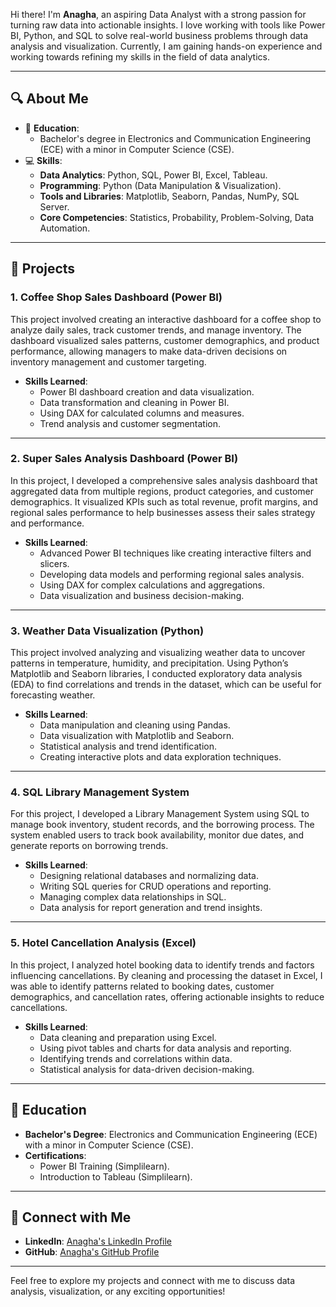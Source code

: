 Hi there! I'm **Anagha**, an aspiring Data Analyst with a strong passion for turning raw data into actionable insights. I love working with tools like Power BI, Python, and SQL to solve real-world business problems through data analysis and visualization. Currently, I am gaining hands-on experience and working towards refining my skills in the field of data analytics.

---

## 🔍 About Me
- 📘 **Education**:  
  - Bachelor's degree in Electronics and Communication Engineering (ECE) with a minor in Computer Science (CSE).  
- 💻 **Skills**:  
  - **Data Analytics**: Python, SQL, Power BI, Excel, Tableau.  
  - **Programming**: Python (Data Manipulation & Visualization).  
  - **Tools and Libraries**: Matplotlib, Seaborn, Pandas, NumPy, SQL Server.  
  - **Core Competencies**: Statistics, Probability, Problem-Solving, Data Automation.  
---

## 🌟 Projects

### **1. Coffee Shop Sales Dashboard (Power BI)**  
This project involved creating an interactive dashboard for a coffee shop to analyze daily sales, track customer trends, and manage inventory. The dashboard visualized sales patterns, customer demographics, and product performance, allowing managers to make data-driven decisions on inventory management and customer targeting.  
- **Skills Learned**:  
  - Power BI dashboard creation and data visualization.  
  - Data transformation and cleaning in Power BI.  
  - Using DAX for calculated columns and measures.  
  - Trend analysis and customer segmentation.

---

### **2. Super Sales Analysis Dashboard (Power BI)**  
In this project, I developed a comprehensive sales analysis dashboard that aggregated data from multiple regions, product categories, and customer demographics. It visualized KPIs such as total revenue, profit margins, and regional sales performance to help businesses assess their sales strategy and performance.  
- **Skills Learned**:  
  - Advanced Power BI techniques like creating interactive filters and slicers.  
  - Developing data models and performing regional sales analysis.  
  - Using DAX for complex calculations and aggregations.  
  - Data visualization and business decision-making.

---

### **3. Weather Data Visualization (Python)**  
This project involved analyzing and visualizing weather data to uncover patterns in temperature, humidity, and precipitation. Using Python’s Matplotlib and Seaborn libraries, I conducted exploratory data analysis (EDA) to find correlations and trends in the dataset, which can be useful for forecasting weather.  
- **Skills Learned**:  
  - Data manipulation and cleaning using Pandas.  
  - Data visualization with Matplotlib and Seaborn.  
  - Statistical analysis and trend identification.  
  - Creating interactive plots and data exploration techniques.

---

### **4. SQL Library Management System**  
For this project, I developed a Library Management System using SQL to manage book inventory, student records, and the borrowing process. The system enabled users to track book availability, monitor due dates, and generate reports on borrowing trends.  
- **Skills Learned**:  
  - Designing relational databases and normalizing data.  
  - Writing SQL queries for CRUD operations and reporting.  
  - Managing complex data relationships in SQL.  
  - Data analysis for report generation and trend insights.

---

### **5. Hotel Cancellation Analysis (Excel)**  
In this project, I analyzed hotel booking data to identify trends and factors influencing cancellations. By cleaning and processing the dataset in Excel, I was able to identify patterns related to booking dates, customer demographics, and cancellation rates, offering actionable insights to reduce cancellations.  
- **Skills Learned**:  
  - Data cleaning and preparation using Excel.  
  - Using pivot tables and charts for data analysis and reporting.  
  - Identifying trends and correlations within data.  
  - Statistical analysis for data-driven decision-making.

---

## 📘 Education
- **Bachelor's Degree**: Electronics and Communication Engineering (ECE) with a minor in Computer Science (CSE).  
- **Certifications**:  
  - Power BI Training (Simplilearn).  
  - Introduction to Tableau (Simplilearn).  

---

## 💼 Connect with Me
- **LinkedIn**: [Anagha's LinkedIn Profile](#)  
- **GitHub**: [Anagha's GitHub Profile](#)  

---

Feel free to explore my projects and connect with me to discuss data analysis, visualization, or any exciting opportunities!
